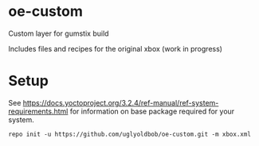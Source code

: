 # oe-custom
Custom layer for gumstix build

Includes files and recipes for the original xbox (work in progress)

# Setup

See https://docs.yoctoproject.org/3.2.4/ref-manual/ref-system-requirements.html for information on base package required for your system.

```
repo init -u https://github.com/uglyoldbob/oe-custom.git -m xbox.xml
```
